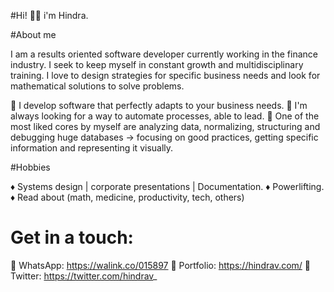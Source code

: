 #Hi! 👋🏼 i'm Hindra.

#About me

I am a results oriented software developer currently working in the finance industry. I seek to keep myself in constant growth and multidisciplinary training.
I love to design strategies for specific business needs and look for mathematical solutions to solve problems.

🔹 I develop software that perfectly adapts to your business needs.
🔹 I'm always looking for a way to automate processes, able to lead.
🔹 One of the most liked cores by myself are analyzing data, normalizing, structuring and debugging huge databases -> focusing on good practices, getting specific information and representing it visually.

#Hobbies

♦ Systems design | corporate presentations | Documentation.
♦ Powerlifting.
♦ Read about (math, medicine, productivity, tech, others)

# Get in a touch:
🔸 WhatsApp: https://walink.co/015897
🔸 Portfolio: https://hindrav.com/
🔸 Twitter: https://twitter.com/hindrav_

